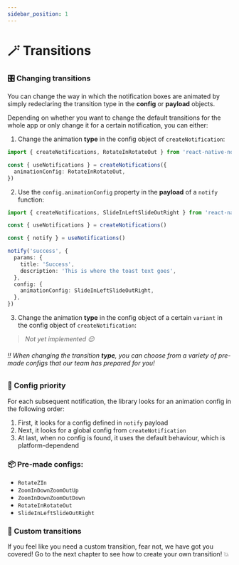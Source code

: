 ```yaml
---
sidebar_position: 1
---
```


# 🪄 Transitions

### 🎛 Changing transitions

You can change the way in which the notification boxes are animated by simply redeclaring the transition type in the **config** or **payload** objects.

Depending on whether you want to change the default transitions for the whole app or only change it for a certain notification, you can either:

1. Change the animation **type** in the config object of `createNotification`:

```typescript
import { createNotifications, RotateInRotateOut } from 'react-native-notificated'

const { useNotifications } = createNotifications({
  animationConfig: RotateInRotateOut,
})
```

2. Use the `config.animationConfig` property in the **payload** of a `notify` function:

```typescript
import { createNotifications, SlideInLeftSlideOutRight } from 'react-native-notificated'

const { useNotifications } = createNotifications()

const { notify } = useNotifications()

notify('success', {
  params: {
    title: 'Success',
    description: 'This is where the toast text goes',
  },
  config: {
    animationConfig: SlideInLeftSlideOutRight,
  },
})
```

3. Change the animation **type** in the config object of a certain `variant` in the config object of `createNotification`:

> _Not yet implemented 😔_

###### ‼️ When changing the transition **type**, you can choose from a variety of pre-made configs that our team has prepared for you!

### 🔦 Config priority

For each subsequent notification, the library looks for an animation config in the following order:

1. First, it looks for a config defined in `notify` payload
2. Next, it looks for a global config from `createNotification`
3. At last, when no config is found, it uses the default behaviour, which is platform-dependend

### 📦 Pre-made configs:

- `RotateZIn`
- `ZoomInDownZoomOutUp`
- `ZoomInDownZoomOutDown`
- `RotateInRotateOut`
- `SlideInLeftSlideOutRight`

### 🔧 Custom transitions

If you feel like you need a custom transition, fear not, we have got you covered! Go to the next chapter to see how to create your own transition! 💥

